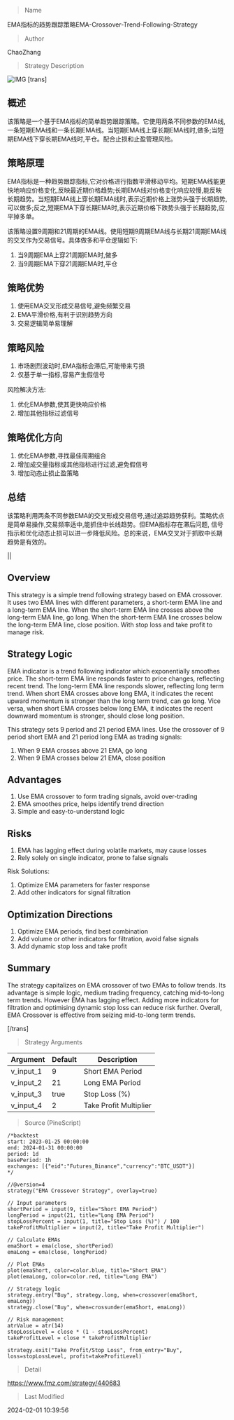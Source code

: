 
> Name

EMA指标的趋势跟踪策略EMA-Crossover-Trend-Following-Strategy

> Author

ChaoZhang

> Strategy Description

![IMG](https://www.fmz.com/upload/asset/13556f2ad2c334c3bb7.png)
[trans]

## 概述
该策略是一个基于EMA指标的简单趋势跟踪策略。它使用两条不同参数的EMA线,一条短期EMA线和一条长期EMA线。当短期EMA线上穿长期EMA线时,做多;当短期EMA线下穿长期EMA线时,平仓。配合止损和止盈管理风险。

## 策略原理
EMA指标是一种趋势跟踪指标,它对价格进行指数平滑移动平均。短期EMA线能更快地响应价格变化,反映最近期价格趋势;长期EMA线对价格变化响应较慢,能反映长期趋势。当短期EMA线上穿长期EMA线时,表示近期价格上涨势头强于长期趋势,可以做多;反之,短期EMA下穿长期EMA时,表示近期价格下跌势头强于长期趋势,应平掉多单。

该策略设置9周期和21周期的EMA线。使用短期9周期EMA线与长期21周期EMA线的交叉作为交易信号。具体做多和平仓逻辑如下:

1. 当9周期EMA上穿21周期EMA时,做多
2. 当9周期EMA下穿21周期EMA时,平仓

## 策略优势
1. 使用EMA交叉形成交易信号,避免频繁交易
2. EMA平滑价格,有利于识别趋势方向 
3. 交易逻辑简单易理解

## 策略风险
1. 市场剧烈波动时,EMA指标会滞后,可能带来亏损
2. 仅基于单一指标,容易产生假信号

风险解决方法:
1. 优化EMA参数,使其更快响应价格
2. 增加其他指标过滤信号

## 策略优化方向 
1. 优化EMA参数,寻找最佳周期组合
2. 增加成交量指标或其他指标进行过滤,避免假信号
3. 增加动态止损止盈策略

## 总结
该策略利用两条不同参数EMA的交叉形成交易信号,通过追踪趋势获利。策略优点是简单易操作,交易频率适中,能抓住中长线趋势。但EMA指标存在滞后问题, 信号指示和优化动态止损可以进一步降低风险。总的来说，EMA交叉对于抓取中长期趋势是有效的。

||

## Overview 
This strategy is a simple trend following strategy based on EMA crossover. It uses two EMA lines with different parameters, a short-term EMA line and a long-term EMA line. When the short-term EMA line crosses above the long-term EMA line, go long. When the short-term EMA line crosses below the long-term EMA line, close position. With stop loss and take profit to manage risk.

## Strategy Logic
EMA indicator is a trend following indicator which exponentially smoothes price. The short-term EMA line responds faster to price changes, reflecting recent trend. The long-term EMA line responds slower, reflecting long term trend. When short EMA crosses above long EMA, it indicates the recent upward momentum is stronger than the long term trend, can go long. Vice versa, when short EMA crosses below long EMA, it indicates the recent downward momentum is stronger, should close long position.  

This strategy sets 9 period and 21 period EMA lines. Use the crossover of 9 period short EMA and 21 period long EMA as trading signals:

1.	When 9 EMA crosses above 21 EMA, go long
2.	When 9 EMA crosses below 21 EMA, close position

## Advantages
1. Use EMA crossover to form trading signals, avoid over-trading
2. EMA smoothes price, helps identify trend direction  
3. Simple and easy-to-understand logic

## Risks 
1. EMA has lagging effect during volatile markets, may cause losses
2. Rely solely on single indicator, prone to false signals  

Risk Solutions:
1. Optimize EMA parameters for faster response 
2. Add other indicators for signal filtration 

## Optimization Directions
1. Optimize EMA periods, find best combination
2. Add volume or other indicators for filtration, avoid false signals
3. Add dynamic stop loss and take profit  

## Summary
The strategy capitalizes on EMA crossover of two EMAs to follow trends. Its advantage is simple logic, medium trading frequency, catching mid-to-long term trends. However EMA has lagging effect. Adding more indicators for filtration and optimising dynamic stop loss can reduce risk further. Overall, EMA Crossover is effective from seizing mid-to-long term trends.

[/trans]

> Strategy Arguments



|Argument|Default|Description|
|----|----|----|
|v_input_1|9|Short EMA Period|
|v_input_2|21|Long EMA Period|
|v_input_3|true|Stop Loss (%)|
|v_input_4|2|Take Profit Multiplier|


> Source (PineScript)

``` pinescript
/*backtest
start: 2023-01-25 00:00:00
end: 2024-01-31 00:00:00
period: 1d
basePeriod: 1h
exchanges: [{"eid":"Futures_Binance","currency":"BTC_USDT"}]
*/

//@version=4
strategy("EMA Crossover Strategy", overlay=true)

// Input parameters
shortPeriod = input(9, title="Short EMA Period")
longPeriod = input(21, title="Long EMA Period")
stopLossPercent = input(1, title="Stop Loss (%)") / 100
takeProfitMultiplier = input(2, title="Take Profit Multiplier")

// Calculate EMAs
emaShort = ema(close, shortPeriod)
emaLong = ema(close, longPeriod)

// Plot EMAs
plot(emaShort, color=color.blue, title="Short EMA")
plot(emaLong, color=color.red, title="Long EMA")

// Strategy logic
strategy.entry("Buy", strategy.long, when=crossover(emaShort, emaLong))
strategy.close("Buy", when=crossunder(emaShort, emaLong))

// Risk management
atrValue = atr(14)
stopLossLevel = close * (1 - stopLossPercent)
takeProfitLevel = close * takeProfitMultiplier

strategy.exit("Take Profit/Stop Loss", from_entry="Buy", loss=stopLossLevel, profit=takeProfitLevel)

```

> Detail

https://www.fmz.com/strategy/440683

> Last Modified

2024-02-01 10:39:56
